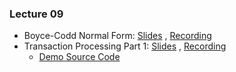 ### Lecture 09

- Boyce-Codd Normal Form: [Slides](https://drive.google.com/file/d/1M_LmtAoMUrbk-dfApR3plHzyh3v2iMea/view?usp=sharing) ,  [Recording](https://drive.google.com/file/d/1RdXdhvfd_obeEHQDxfLO7CTvFWUNHUWK/view?usp=sharing)
- Transaction Processing Part 1:  [Slides](https://drive.google.com/file/d/1LiqFt4IdGklg7fq3jLmYShE0dltPgBin/view?usp=sharing) ,  [Recording](https://drive.google.com/file/d/1_xuYo8ySnseKEUtK-3L5z9ogIcRAMVAe/view?usp=sharing)
  -  [Demo Source Code](https://drive.google.com/file/d/1BXp6yUTy4-M2g96n_mVWv_352-_p89O5/view?usp=sharing) 

  

